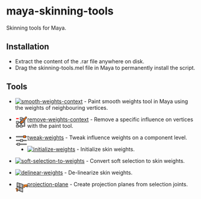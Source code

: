 # maya-skinning-tools
Skinning tools for Maya.

## Installation
* Extract the content of the .rar file anywhere on disk.
* Drag the skinning-tools.mel file in Maya to permanently install the script.

## Tools
* <img align="left" src="icons/ST_paintSmoothWeightsCtx.png?raw=true">[smooth-weights-context](scripts/skinning/tools/smooth_weights_context/README.md) - Paint smooth weights tool in Maya using the weights of neighbouring vertices.

* <img align="left" src="icons/ST_paintRemoveWeightsCtx.png?raw=true">[remove-weights-context](scripts/skinning/tools/remove_weights_context/README.md) - Remove a specific influence on vertices with the paint tool.

* <img align="left" src="icons/ST_tweakWeights.png?raw=true">[tweak-weights](scripts/skinning/tools/tweak_weights/README.md) - Tweak influence weights on a component level.

* <img align="left" src="icons/ST_initializeWeights.png?raw=true">[initialize-weights](scripts/skinning/tools/initialize_weights/README.md) - Initialize skin weights.

* <img align="left" src="icons/ST_softSelectionToWeights.png?raw=true">[soft-selection-to-weights](scripts/skinningTools/softSelectionToWeights/README.md) - Convert soft selection to skin weights.

* <img align="left" src="icons/ST_delinearWeights.png?raw=true">[delinear-weights](scripts/skinning/tools/delinear_weights/README.md) - De-linearize skin weights.

* <img align="left" src="icons/ST_projectionPlane.png?raw=true">[projection-plane](scripts/skinning/tools/projection_plane/README.md) - Create projection planes from selection joints.